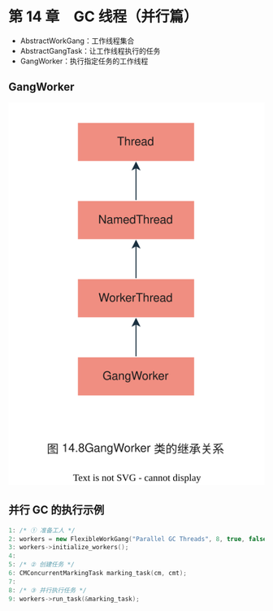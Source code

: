 # 第 14 章　GC 线程（并行篇）

- AbstractWorkGang：工作线程集合
- AbstractGangTask：让工作线程执行的任务
- GangWorker：执行指定任务的工作线程

## GangWorker

![GangWorker.drawio.svg](./images/GangWorker.drawio.svg)

## 并行 GC 的执行示例

```c++
1: /* ① 准备工人 */
2: workers = new FlexibleWorkGang("Parallel GC Threads", 8, true, false);
3: workers->initialize_workers();
4:
5: /* ② 创建任务 */
6: CMConcurrentMarkingTask marking_task(cm, cmt);
7:
8: /* ③ 并行执行任务 */
9: workers->run_task(&marking_task);
```

